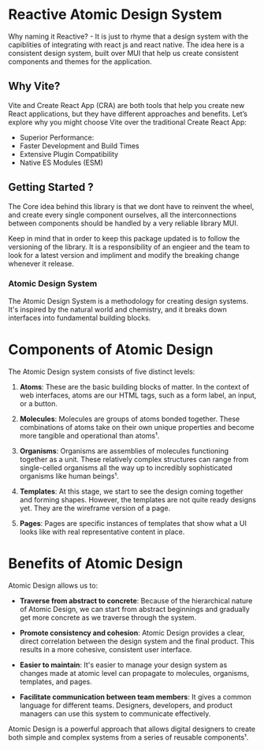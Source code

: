 # Reactive Atomic Design System 

Why naming it Reactive? - It is just to rhyme that a design system with the capiblities of integrating with react js and react native. The idea here is a consistent design system, built over MUI that help us create consistent components and themes for the application. 

## Why Vite?

Vite and Create React App (CRA) are both tools that help you create new React applications, but they have different approaches and benefits. Let’s explore why you might choose Vite over the traditional Create React App:

- Superior Performance:
- Faster Development and Build Times
- Extensive Plugin Compatibility
- Native ES Modules (ESM)

## Getting Started ?

The Core idea behind this library is that we dont have to reinvent the wheel, and create every single component ourselves, all the interconnections between components should be handled by a very reliable library MUI.

Keep in mind that in order to keep this package updated is to follow the versioning of the library. It is a responsibility of an engieer and the team to look for a latest version and impliment and modify the breaking change whenever it release.


### Atomic Design System

The Atomic Design System is a methodology for creating design systems. It's inspired by the natural world and chemistry, and it breaks down interfaces into fundamental building blocks.

# Components of Atomic Design

The Atomic Design system consists of five distinct levels:

1. **Atoms**: These are the basic building blocks of matter. In the context of web interfaces, atoms are our HTML tags, such as a form label, an input, or a button.

2. **Molecules**: Molecules are groups of atoms bonded together. These combinations of atoms take on their own unique properties and become more tangible and operational than atoms¹.

3. **Organisms**: Organisms are assemblies of molecules functioning together as a unit. These relatively complex structures can range from single-celled organisms all the way up to incredibly sophisticated organisms like human beings¹.

4. **Templates**: At this stage, we start to see the design coming together and forming shapes. However, the templates are not quite ready designs yet. They are the wireframe version of a page.

5. **Pages**: Pages are specific instances of templates that show what a UI looks like with real representative content in place.

# Benefits of Atomic Design

Atomic Design allows us to:

- **Traverse from abstract to concrete**: Because of the hierarchical nature of Atomic Design, we can start from abstract beginnings and gradually get more concrete as we traverse through the system.

- **Promote consistency and cohesion**: Atomic Design provides a clear, direct correlation between the design system and the final product. This results in a more cohesive, consistent user interface.

- **Easier to maintain**: It's easier to manage your design system as changes made at atomic level can propagate to molecules, organisms, templates, and pages.

- **Facilitate communication between team members**: It gives a common language for different teams. Designers, developers, and product managers can use this system to communicate effectively.

Atomic Design is a powerful approach that allows digital designers to create both simple and complex systems from a series of reusable components¹.
